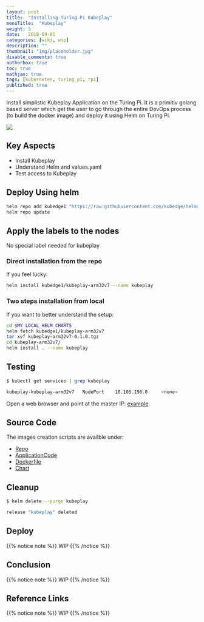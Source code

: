 ```yaml
---
layout: post
title:  "Installing Turing Pi Kubeplay"
menuTitle:  "Kubeplay"
weight: 5
date:   2018-09-01
categories: [wiki, wip]
description: ""
thumbnail: "img/placeholder.jpg"
disable_comments: true
authorbox: true
toc: true
mathjax: true
tags: [kubernetes, turing_pi, rpi]
published: true
---
```


Install simplistic Kubeplay Application on the Turing Pi. It is a primitiv golang based server
which get the user to go through the entire DevOps process (to build the docker image) and
deploy it using Helm on Turing Pi.

<!--more-->

![](/images/kubeplay/kubeplay.png)

## Key Aspects

- Install Kubeplay
- Understand Helm and values.yaml
- Test access to Kubeplay

## Deploy Using helm

```bash
helm repo add kubedge1 "https://raw.githubusercontent.com/kubedge/helmrepos/arm32v7/kubedge1"
helm repo update
```

## Apply the labels to the nodes

No special label needed for kubeplay

### Direct installation from the repo

If you feel lucky:

```bash
helm install kubedge1/kubeplay-arm32v7 --name kubeplay
```

### Two steps installation from local

If you want to better understand the setup:

```bash
cd $MY_LOCAL_HELM_CHARTS
helm fetch kubedge1/kubeplay-arm32v7
tar xvf kubeplay-arm32v7-0.1.0.tgz
cd kubeplay-arm32v7/
helm install . --name kubeplay
```

## Testing

```bash
$ kubectl get services | grep kubeplay

kubeplay-kubeplay-arm32v7   NodePort    10.105.196.0     <none>        8005:32520/TCP    4m58s
```

Open a web browser and point at the master IP: [example](http://192.168.1.95:32520/testing_kubeplay)

## Source Code

The images creation scripts are availble under:

- [Repo](https://github.com/kubedge/kubeplay)
- [ApplicationCode](https://github.com/kubedge/kubeplay/tree/arm32v7/kubeplay)
- [Dockerfile](https://github.com/kubedge/kubeplay/tree/arm32v7/images/kubeplay)
- [Chart](https://github.com/kubedge/kubeplay/tree/arm32v7/charts/kubesim-kubeplay-arm32v7)

## Cleanup

```bash
$ helm delete --purge kubeplay

release "kubeplay" deleted
```

## Deploy

{{% notice note %}}
WIP
{{% /notice %}}

## Conclusion

{{% notice note %}}
WIP
{{% /notice %}}

## Reference Links

{{% notice note %}}
WIP
{{% /notice %}}
